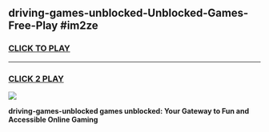 
## driving-games-unblocked-Unblocked-Games-Free-Play #im2ze
<h3>
<a href="https://us.freeplayer.one?title=driving-games-unblocked&ref=9M">CLICK TO PLAY</a></h3>
<hr>

<h3>
<a href="https://us.freeplayer.one?title=driving-games-unblocked&ref=9M">CLICK 2 PLAY</a>
  
</h3>

<a href="https://us.freeplayer.one?title=driving-games-unblocked&ref=9M"><img src="https://clearcache.store/games.png"></a>


**driving-games-unblocked games unblocked: Your Gateway to Fun and Accessible Online Gaming**
